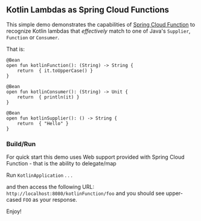 ## Kotlin Lambdas as Spring Cloud Functions
This simple demo demonstrates the capabilities of [Spring Cloud Function](https://cloud.spring.io/spring-cloud-function/) 
to recognize Kotlin lambdas that _effectively_ match to one of Java's `Supplier`, `Function` or `Consumer`.

That is:
```$kotlin
@Bean
open fun kotlinFunction(): (String) -> String {
    return  { it.toUpperCase() }
}

@Bean
open fun kotlinConsumer(): (String) -> Unit {
    return  { println(it) }
}

@Bean
open fun kotlinSupplier(): () -> String {
    return  { "Hello" }
}

```

### Build/Run
For quick start this demo uses Web support provided with Spring Cloud Function - that is the ability to delegate/map 

Run `KotlinApplication` . . .

and then access the following URL: `http://localhost:8080/kotlinFunction/foo` and you should see upper-cased `FOO` as 
your response.

Enjoy!
